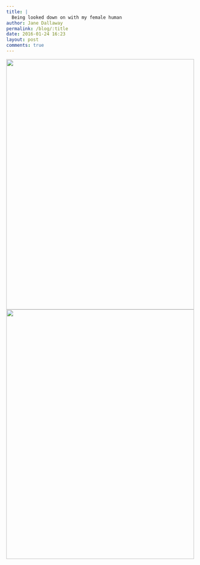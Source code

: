 ```yaml
---
title: |
  Being looked down on with my female human
author: Jane Dallaway
permalink: /blog/:title
date: 2016-01-24 16:23
layout: post
comments: true
---
```


<div><a href="http://static.skitters.dallaway.com/tp_IMG_5943.JPG"><img src="http://static.skitters.dallaway.com/tp_thumb_IMG_5943.JPG" width="500" height="667"/></a></div><div><a href="http://static.skitters.dallaway.com/CNtp_FullSizeRender.jpg"><img src="http://static.skitters.dallaway.com/CNtp_thumb_FullSizeRender.jpg" width="500" height="665"/></a></div>



  


  

      
